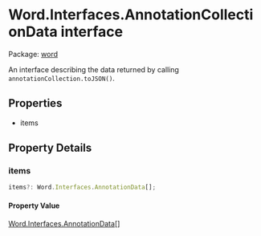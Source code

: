 # Word.Interfaces.AnnotationCollectionData interface

Package: [word](/en-us/javascript/api/word)

An interface describing the data returned by calling `annotationCollection.toJSON()`.

## Properties

- items

## Property Details

### items

```typescript
items?: Word.Interfaces.AnnotationData[];
```

#### Property Value

[Word.Interfaces.AnnotationData](/en-us/javascript/api/word/word.interfaces.annotationdata)[]